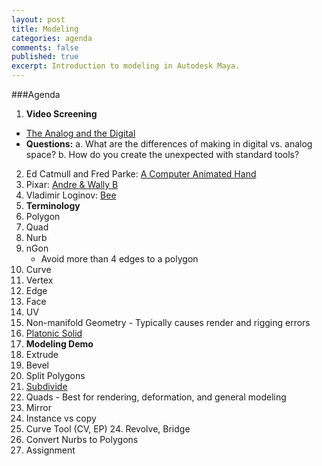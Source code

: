 ```yaml
---
layout: post
title: Modeling
categories: agenda
comments: false
published: true
excerpt: Introduction to modeling in Autodesk Maya.
---
```


###Agenda

1. **Video Screening**
  - [The Analog and the Digital](https://www.youtube.com/watch?v=Lu5y8SMuzMs)
  - **Questions:**
    a. What are the differences of making in digital vs. analog space?
    b. How do you create the unexpected with standard tools?
  2. Ed Catmull and Fred Parke: [A Computer Animated Hand](https://vimeo.com/16292363)
  3. Pixar: [Andre & Wally B](https://www.youtube.com/watch?v=2doT5t51HGs)
  4. Vladimir Loginov: [Bee](https://vimeo.com/44228708)
2. **Terminology**
  1. Polygon
  6. Quad
  7. Nurb
  8. nGon
     - Avoid more than 4 edges to a polygon
  9. Curve
  10. Vertex
  11. Edge
  12. Face
  13. UV
  14. Non-manifold Geometry
     - Typically causes render and rigging errors
  15. [Platonic Solid](https://www.youtube.com/watch?v=C36h00d7xGs)
3. **Modeling Demo**
  16. Extrude
  17. Bevel
  18. Split Polygons
  19. [Subdivide](http://youtu.be/mX0NB9IyYpU?t=1m27s)
  20. Quads
     - Best for rendering, deformation, and general modeling
  21. Mirror
  22. Instance vs copy
  23. Curve Tool (CV, EP)    24. Revolve, Bridge
  25. Convert Nurbs to Polygons
4. Assignment
